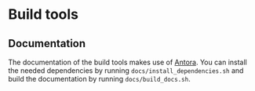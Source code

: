 # Build tools

## Documentation

The documentation of the build tools makes use of [Antora](https://docs.antora.org/antora/latest/install-and-run-quickstart/).
You can install the needed dependencies by running `docs/install_dependencies.sh`
and build the documentation by running `docs/build_docs.sh`.
